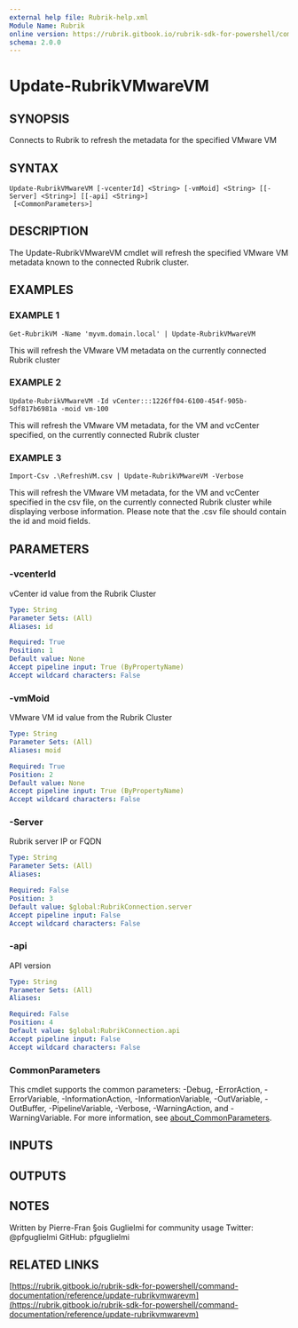 ```yaml
---
external help file: Rubrik-help.xml
Module Name: Rubrik
online version: https://rubrik.gitbook.io/rubrik-sdk-for-powershell/command-documentation/reference/update-rubrikvmwarevm
schema: 2.0.0
---
```


# Update-RubrikVMwareVM

## SYNOPSIS
Connects to Rubrik to refresh the metadata for the specified VMware VM

## SYNTAX

```
Update-RubrikVMwareVM [-vcenterId] <String> [-vmMoid] <String> [[-Server] <String>] [[-api] <String>]
 [<CommonParameters>]
```

## DESCRIPTION
The Update-RubrikVMwareVM cmdlet will refresh the specified VMware VM metadata known to the connected Rubrik cluster.

## EXAMPLES

### EXAMPLE 1
```
Get-RubrikVM -Name 'myvm.domain.local' | Update-RubrikVMwareVM
```

This will refresh the VMware VM metadata on the currently connected Rubrik cluster

### EXAMPLE 2
```
Update-RubrikVMwareVM -Id vCenter:::1226ff04-6100-454f-905b-5df817b6981a -moid vm-100
```

This will refresh the VMware VM metadata, for the VM and vcCenter specified, on the currently connected Rubrik cluster

### EXAMPLE 3
```
Import-Csv .\RefreshVM.csv | Update-RubrikVMwareVM -Verbose
```

This will refresh the VMware VM metadata, for the VM and vcCenter specified in the csv file, on the currently connected Rubrik cluster while displaying verbose information.
Please note that the .csv file should contain the id and moid fields.

## PARAMETERS

### -vcenterId
vCenter id value from the Rubrik Cluster

```yaml
Type: String
Parameter Sets: (All)
Aliases: id

Required: True
Position: 1
Default value: None
Accept pipeline input: True (ByPropertyName)
Accept wildcard characters: False
```

### -vmMoid
VMware VM id value from the Rubrik Cluster

```yaml
Type: String
Parameter Sets: (All)
Aliases: moid

Required: True
Position: 2
Default value: None
Accept pipeline input: True (ByPropertyName)
Accept wildcard characters: False
```

### -Server
Rubrik server IP or FQDN

```yaml
Type: String
Parameter Sets: (All)
Aliases:

Required: False
Position: 3
Default value: $global:RubrikConnection.server
Accept pipeline input: False
Accept wildcard characters: False
```

### -api
API version

```yaml
Type: String
Parameter Sets: (All)
Aliases:

Required: False
Position: 4
Default value: $global:RubrikConnection.api
Accept pipeline input: False
Accept wildcard characters: False
```

### CommonParameters
This cmdlet supports the common parameters: -Debug, -ErrorAction, -ErrorVariable, -InformationAction, -InformationVariable, -OutVariable, -OutBuffer, -PipelineVariable, -Verbose, -WarningAction, and -WarningVariable. For more information, see [about_CommonParameters](http://go.microsoft.com/fwlink/?LinkID=113216).

## INPUTS

## OUTPUTS

## NOTES
Written by Pierre-Fran §ois Guglielmi for community usage
Twitter: @pfguglielmi
GitHub: pfguglielmi

## RELATED LINKS

[https://rubrik.gitbook.io/rubrik-sdk-for-powershell/command-documentation/reference/update-rubrikvmwarevm](https://rubrik.gitbook.io/rubrik-sdk-for-powershell/command-documentation/reference/update-rubrikvmwarevm)


